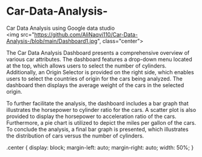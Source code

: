 # Car-Data-Analysis-
Car Data Analysis using Google data studio
<br>
<img src="https://github.com/AliNaqvi110/Car-Data-Analysis-/blob/main/Dashboard1.jpg", class="center">

<p> The Car Data Analysis Dashboard presents a comprehensive overview of various car attributes. The dashboard features a drop-down menu located at the top, which allows users to select the number of cylinders. Additionally, an Origin Selector is provided on the right side, which enables users to select the countries of origin for the cars being analyzed. The dashboard then displays the average weight of the cars in the selected origin.</p>

<p>To further facilitate the analysis, the dashboard includes a bar graph that illustrates the horsepower to cylinder ratio for the cars. A scatter plot is also provided to display the horsepower to acceleration ratio of the cars. Furthermore, a pie chart is utilized to depict the miles per gallon of the cars. To conclude the analysis, a final bar graph is presented, which illustrates the distribution of cars versus the number of cylinders.</p>

.center {
  display: block;
  margin-left: auto;
  margin-right: auto;
  width: 50%;
}
